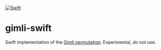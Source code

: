 [![Swift](https://github.com/nixberg/gimli-swift/actions/workflows/swift.yml/badge.svg)](
https://github.com/nixberg/gimli-swift/actions/workflows/swift.yml)

# gimli-swift

Swift implementation of the [Gimli permutation](https://gimli.cr.yp.to/).
Experimental, do not use.
